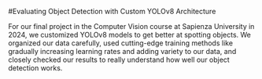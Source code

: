 #Evaluating Object Detection with Custom YOLOv8 Architecture

For our final project in the Computer Vision course at Sapienza University in 2024, we customized YOLOv8 models to get better at spotting objects. We organized our data carefully, used cutting-edge training methods like gradually increasing learning rates and adding variety to our data, and closely checked our results to really understand how well our object detection works.
